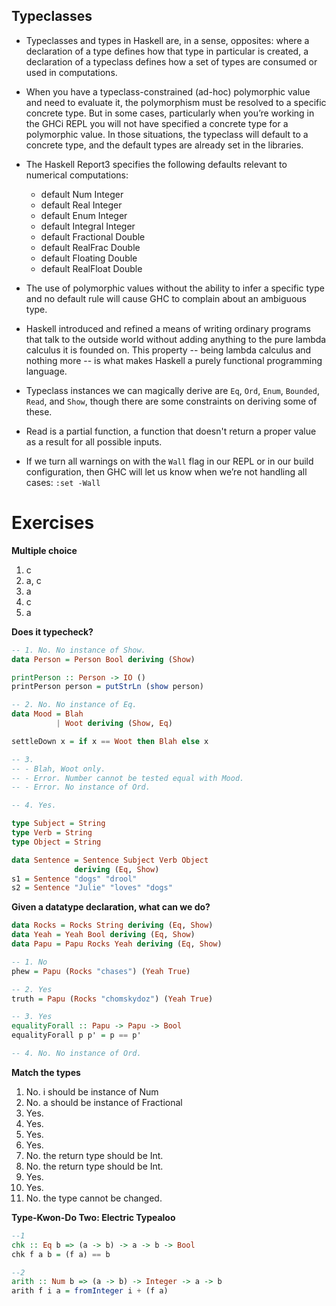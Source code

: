 Typeclasses
-----------

-   Typeclasses and types in Haskell are, in a sense, opposites: where a declaration of a type defines how that type in particular is created, a declaration of a typeclass defines how a set of types are consumed or used in computations.

-   When you have a typeclass-constrained (ad-hoc) polymorphic value and need to evaluate it, the polymorphism must be resolved to a specific concrete type. But in some cases, particularly when you’re working in the GHCi REPL you will not have specified a concrete type for a polymorphic value. In those situations, the typeclass will default to a concrete type, and the default types are already set in the libraries.

-   The Haskell Report3 specifies the following defaults relevant to numerical computations:
    -   default Num Integer
    -   default Real Integer
    -   default Enum Integer
    -   default Integral Integer
    -   default Fractional Double
    -   default RealFrac Double
    -   default Floating Double
    -   default RealFloat Double
-   The use of polymorphic values without the ability to infer a specific type and no default rule will cause GHC to complain about an ambiguous type.

-   Haskell introduced and refined a means of writing ordinary programs that talk to the outside world without adding anything to the pure lambda calculus it is founded on. This property -- being lambda calculus and nothing more -- is what makes Haskell a purely functional programming language.

-   Typeclass instances we can magically derive are `Eq`, `Ord`, `Enum`, `Bounded`, `Read`, and `Show`, though there are some constraints on deriving some of these.

-   Read is a partial function, a function that doesn't return a proper value as a result for all possible inputs.

-   If we turn all warnings on with the `Wall` flag in our REPL or in our build configuration, then GHC will let us know when we’re not handling all cases: `:set -Wall`

Exercises
=========

**Multiple choice**

1.  c
2.  a, c
3.  a
4.  c
5.  a

**Does it typecheck?**

``` haskell
-- 1. No. No instance of Show.
data Person = Person Bool deriving (Show)

printPerson :: Person -> IO ()
printPerson person = putStrLn (show person)

-- 2. No. No instance of Eq.
data Mood = Blah
          | Woot deriving (Show, Eq)

settleDown x = if x == Woot then Blah else x

-- 3.
-- - Blah, Woot only.
-- - Error. Number cannot be tested equal with Mood.
-- - Error. No instance of Ord.

-- 4. Yes.

type Subject = String
type Verb = String
type Object = String

data Sentence = Sentence Subject Verb Object
              deriving (Eq, Show)
s1 = Sentence "dogs" "drool"
s2 = Sentence "Julie" "loves" "dogs"
```

**Given a datatype declaration, what can we do?**

``` haskell
data Rocks = Rocks String deriving (Eq, Show)
data Yeah = Yeah Bool deriving (Eq, Show)
data Papu = Papu Rocks Yeah deriving (Eq, Show)

-- 1. No
phew = Papu (Rocks "chases") (Yeah True)

-- 2. Yes
truth = Papu (Rocks "chomskydoz") (Yeah True)

-- 3. Yes
equalityForall :: Papu -> Papu -> Bool
equalityForall p p' = p == p'

-- 4. No. No instance of Ord.
```

**Match the types**

1.  No. i should be instance of Num
2.  No. a should be instance of Fractional
3.  Yes.
4.  Yes.
5.  Yes.
6.  Yes.
7.  No. the return type should be Int.
8.  No. the return type should be Int.
9.  Yes.
10. Yes.
11. No. the type cannot be changed.

**Type-Kwon-Do Two: Electric Typealoo**

``` haskell
--1
chk :: Eq b => (a -> b) -> a -> b -> Bool
chk f a b = (f a) == b

--2
arith :: Num b => (a -> b) -> Integer -> a -> b
arith f i a = fromInteger i + (f a)
```
